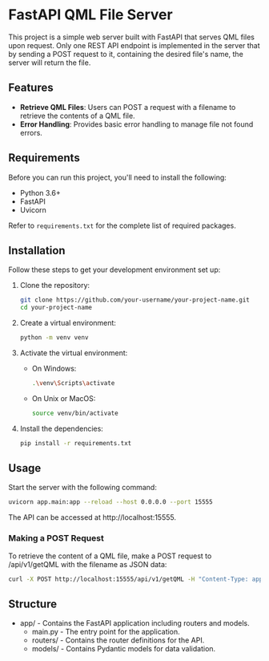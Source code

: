 # FastAPI QML File Server

This project is a simple web server built with FastAPI that serves QML files upon request. Only one REST API endpoint is implemented in the server that by sending a POST request to it, containing the desired file's name, the server will return the file.
## Features

- **Retrieve QML Files**: Users can POST a request with a filename to retrieve the contents of a QML file.
- **Error Handling**: Provides basic error handling to manage file not found errors.

## Requirements

Before you can run this project, you'll need to install the following:

- Python 3.6+
- FastAPI
- Uvicorn

Refer to `requirements.txt` for the complete list of required packages.

## Installation

Follow these steps to get your development environment set up:

1. Clone the repository:

   ```bash
   git clone https://github.com/your-username/your-project-name.git
   cd your-project-name
   ```

2. Create a virtual environment:

   ```bash
   python -m venv venv
   ```

3. Activate the virtual environment:

   - On Windows:

     ```bash
     .\venv\Scripts\activate
     ```

   - On Unix or MacOS:

     ```bash
     source venv/bin/activate
     ```

4. Install the dependencies:

   ```bash
   pip install -r requirements.txt
   ```

## Usage
Start the server with the following command:

   ```bash
   uvicorn app.main:app --reload --host 0.0.0.0 --port 15555
   ```

The API can be accessed at http://localhost:15555.

### Making a POST Request

To retrieve the content of a QML file, make a POST request to /api/v1/getQML with the filename as JSON data:

   ```bash
   curl -X POST http://localhost:15555/api/v1/getQML -H "Content-Type: application/json" -d "{\"filename\":\"example.qml\"}"
   ```

## Structure
- app/ - Contains the FastAPI application including routers and models.
  * main.py - The entry point for the application.
  * routers/ - Contains the router definitions for the API.
  * models/ - Contains Pydantic models for data validation.
